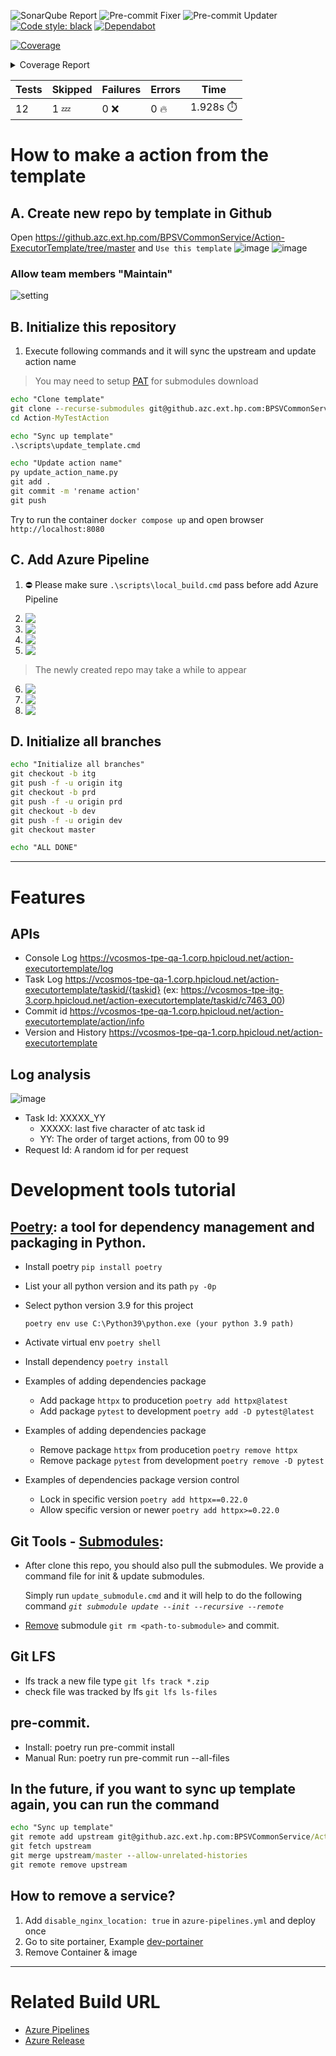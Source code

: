![SonarQube Report](https://github.azc.ext.hp.com/BPSVCommonService/Action-ExecutorTemplate/actions/workflows/master-sonarqube-report-updater.yml/badge.svg?branch=master)
![Pre-commit Fixer](https://github.azc.ext.hp.com/BPSVCommonService/Action-ExecutorTemplate/actions/workflows/daily-pre-commit-fixer.yml/badge.svg?branch=master)
![Pre-commit Updater](https://github.azc.ext.hp.com/BPSVCommonService/Action-ExecutorTemplate/actions/workflows/daily-pre-commit-updater.yml/badge.svg?branch=master)
[![Code style: black](https://img.shields.io/badge/code%20style-black-000000.svg)](https://github.com/psf/black)
[![Dependabot](https://img.shields.io/badge/Dependabot-enabled-brightgreen.svg)](https://github.com/dependabot)

<!-- Pytest Coverage Comment:Begin -->
<a href="https://github.com/BPSVCommonService/Action-ExecutorTemplate/blob/undefined/README.md"><img alt="Coverage" src="https://img.shields.io/badge/Coverage-62%25-yellow.svg" /></a><details><summary>Coverage Report </summary><table><tr><th>File</th><th>Stmts</th><th>Miss</th><th>Cover</th><th>Missing</th></tr><tbody><tr><td colspan="5"><b>src/app</b></td></tr><tr><td>&nbsp; &nbsp;<a href="https://github.com/BPSVCommonService/Action-ExecutorTemplate/blob/undefined/src/app/__init__.py">__init__.py</a></td><td>0</td><td>0</td><td>100%</td><td>&nbsp;</td></tr><tr><td>&nbsp; &nbsp;<a href="https://github.com/BPSVCommonService/Action-ExecutorTemplate/blob/undefined/src/app/config.py">config.py</a></td><td>23</td><td>0</td><td>100%</td><td>&nbsp;</td></tr><tr><td>&nbsp; &nbsp;<a href="https://github.com/BPSVCommonService/Action-ExecutorTemplate/blob/undefined/src/app/main.py">main.py</a></td><td>17</td><td>0</td><td>100%</td><td>&nbsp;</td></tr><tr><td colspan="5"><b>src/app/action</b></td></tr><tr><td>&nbsp; &nbsp;<a href="https://github.com/BPSVCommonService/Action-ExecutorTemplate/blob/undefined/src/app/action/__init__.py">__init__.py</a></td><td>0</td><td>0</td><td>100%</td><td>&nbsp;</td></tr><tr><td>&nbsp; &nbsp;<a href="https://github.com/BPSVCommonService/Action-ExecutorTemplate/blob/undefined/src/app/action/executor.py">executor.py</a></td><td>55</td><td>34</td><td>38%</td><td><a href="https://github.com/BPSVCommonService/Action-ExecutorTemplate/blob/undefined/src/app/action/executor.py#L25-L26">25&ndash;26</a>, <a href="https://github.com/BPSVCommonService/Action-ExecutorTemplate/blob/undefined/src/app/action/executor.py#L28-L35">28&ndash;35</a>, <a href="https://github.com/BPSVCommonService/Action-ExecutorTemplate/blob/undefined/src/app/action/executor.py#L40-L43">40&ndash;43</a>, <a href="https://github.com/BPSVCommonService/Action-ExecutorTemplate/blob/undefined/src/app/action/executor.py#L47-L51">47&ndash;51</a>, <a href="https://github.com/BPSVCommonService/Action-ExecutorTemplate/blob/undefined/src/app/action/executor.py#L55-L56">55&ndash;56</a>, <a href="https://github.com/BPSVCommonService/Action-ExecutorTemplate/blob/undefined/src/app/action/executor.py#L60">60</a>, <a href="https://github.com/BPSVCommonService/Action-ExecutorTemplate/blob/undefined/src/app/action/executor.py#L64-L67">64&ndash;67</a>, <a href="https://github.com/BPSVCommonService/Action-ExecutorTemplate/blob/undefined/src/app/action/executor.py#L70">70</a>, <a href="https://github.com/BPSVCommonService/Action-ExecutorTemplate/blob/undefined/src/app/action/executor.py#L75">75</a>, <a href="https://github.com/BPSVCommonService/Action-ExecutorTemplate/blob/undefined/src/app/action/executor.py#L82-L84">82&ndash;84</a>, <a href="https://github.com/BPSVCommonService/Action-ExecutorTemplate/blob/undefined/src/app/action/executor.py#L87-L88">87&ndash;88</a>, <a href="https://github.com/BPSVCommonService/Action-ExecutorTemplate/blob/undefined/src/app/action/executor.py#L90">90</a></td></tr><tr><td>&nbsp; &nbsp;<a href="https://github.com/BPSVCommonService/Action-ExecutorTemplate/blob/undefined/src/app/action/models.py">models.py</a></td><td>18</td><td>0</td><td>100%</td><td>&nbsp;</td></tr><tr><td>&nbsp; &nbsp;<a href="https://github.com/BPSVCommonService/Action-ExecutorTemplate/blob/undefined/src/app/action/router.py">router.py</a></td><td>40</td><td>18</td><td>55%</td><td><a href="https://github.com/BPSVCommonService/Action-ExecutorTemplate/blob/undefined/src/app/action/router.py#L32">32</a>, <a href="https://github.com/BPSVCommonService/Action-ExecutorTemplate/blob/undefined/src/app/action/router.py#L40-L41">40&ndash;41</a>, <a href="https://github.com/BPSVCommonService/Action-ExecutorTemplate/blob/undefined/src/app/action/router.py#L58">58</a>, <a href="https://github.com/BPSVCommonService/Action-ExecutorTemplate/blob/undefined/src/app/action/router.py#L77">77</a>, <a href="https://github.com/BPSVCommonService/Action-ExecutorTemplate/blob/undefined/src/app/action/router.py#L88">88</a>, <a href="https://github.com/BPSVCommonService/Action-ExecutorTemplate/blob/undefined/src/app/action/router.py#L94-L97">94&ndash;97</a>, <a href="https://github.com/BPSVCommonService/Action-ExecutorTemplate/blob/undefined/src/app/action/router.py#L106-L109">106&ndash;109</a>, <a href="https://github.com/BPSVCommonService/Action-ExecutorTemplate/blob/undefined/src/app/action/router.py#L118-L121">118&ndash;121</a></td></tr><tr><td colspan="5"><b>src/app/debug</b></td></tr><tr><td>&nbsp; &nbsp;<a href="https://github.com/BPSVCommonService/Action-ExecutorTemplate/blob/undefined/src/app/debug/__init__.py">__init__.py</a></td><td>0</td><td>0</td><td>100%</td><td>&nbsp;</td></tr><tr><td>&nbsp; &nbsp;<a href="https://github.com/BPSVCommonService/Action-ExecutorTemplate/blob/undefined/src/app/debug/router.py">router.py</a></td><td>79</td><td>46</td><td>41%</td><td><a href="https://github.com/BPSVCommonService/Action-ExecutorTemplate/blob/undefined/src/app/debug/router.py#L40-L46">40&ndash;46</a>, <a href="https://github.com/BPSVCommonService/Action-ExecutorTemplate/blob/undefined/src/app/debug/router.py#L51-L56">51&ndash;56</a>, <a href="https://github.com/BPSVCommonService/Action-ExecutorTemplate/blob/undefined/src/app/debug/router.py#L58-L60">58&ndash;60</a>, <a href="https://github.com/BPSVCommonService/Action-ExecutorTemplate/blob/undefined/src/app/debug/router.py#L65-L67">65&ndash;67</a>, <a href="https://github.com/BPSVCommonService/Action-ExecutorTemplate/blob/undefined/src/app/debug/router.py#L69-L73">69&ndash;73</a>, <a href="https://github.com/BPSVCommonService/Action-ExecutorTemplate/blob/undefined/src/app/debug/router.py#L81-L82">81&ndash;82</a>, <a href="https://github.com/BPSVCommonService/Action-ExecutorTemplate/blob/undefined/src/app/debug/router.py#L93-L99">93&ndash;99</a>, <a href="https://github.com/BPSVCommonService/Action-ExecutorTemplate/blob/undefined/src/app/debug/router.py#L101-L106">101&ndash;106</a>, <a href="https://github.com/BPSVCommonService/Action-ExecutorTemplate/blob/undefined/src/app/debug/router.py#L108-L111">108&ndash;111</a>, <a href="https://github.com/BPSVCommonService/Action-ExecutorTemplate/blob/undefined/src/app/debug/router.py#L116-L118">116&ndash;118</a></td></tr><tr><td colspan="5"><b>src/app/health</b></td></tr><tr><td>&nbsp; &nbsp;<a href="https://github.com/BPSVCommonService/Action-ExecutorTemplate/blob/undefined/src/app/health/__init__.py">__init__.py</a></td><td>0</td><td>0</td><td>100%</td><td>&nbsp;</td></tr><tr><td>&nbsp; &nbsp;<a href="https://github.com/BPSVCommonService/Action-ExecutorTemplate/blob/undefined/src/app/health/router.py">router.py</a></td><td>26</td><td>0</td><td>100%</td><td>&nbsp;</td></tr><tr><td colspan="5"><b>src/static</b></td></tr><tr><td>&nbsp; &nbsp;<a href="https://github.com/BPSVCommonService/Action-ExecutorTemplate/blob/undefined/src/static/__init__.py">__init__.py</a></td><td>4</td><td>1</td><td>75%</td><td><a href="https://github.com/BPSVCommonService/Action-ExecutorTemplate/blob/undefined/src/static/__init__.py#L7">7</a></td></tr><tr><td><b>TOTAL</b></td><td><b>262</b></td><td><b>99</b></td><td><b>62%</b></td><td>&nbsp;</td></tr></tbody></table></details>

| Tests | Skipped | Failures | Errors | Time |
| ----- | ------- | -------- | -------- | ------------------ |
| 12 | 1 :zzz: | 0 :x: | 0 :fire: | 1.928s :stopwatch: |

<!-- Pytest Coverage Comment:End -->

# How to make a action from the template

## A. Create new repo by template in Github

Open https://github.azc.ext.hp.com/BPSVCommonService/Action-ExecutorTemplate/tree/master and `Use this template`
![image](https://media.github.azc.ext.hp.com/user/14519/files/5de2a1e0-64d9-4d12-9847-9ce5f156c663)
![image](https://media.github.azc.ext.hp.com/user/14519/files/dbfa92a9-41b3-4ca6-aad3-ce414b519dda)


### Allow team members "Maintain"
![setting](https://media.github.azc.ext.hp.com/user/15211/files/bf59ad3f-8861-465c-962c-44ecb851f004)

## B. Initialize this repository


1. Execute following commands and it will sync the upstream and update action name

> You may need to setup [PAT] for submodules download

[pat]: https://docs.github.com/en/authentication/keeping-your-account-and-data-secure/creating-a-personal-access-token

```cmd
echo "Clone template"
git clone --recurse-submodules git@github.azc.ext.hp.com:BPSVCommonService/Action-MyTestAction.git
cd Action-MyTestAction

echo "Sync up template"
.\scripts\update_template.cmd

echo "Update action name"
py update_action_name.py
git add .
git commit -m 'rename action'
git push
```

Try to run the container `docker compose up` and open browser `http://localhost:8080`

## C. Add Azure Pipeline

1. ⛔ Please make sure `.\scripts\local_build.cmd` pass before add Azure Pipeline

<!--
<img src='https://media.github.azc.ext.hp.com/user/15211/files/e83de2b7-a3c3-47c5-a386-86de2d133d2f' align='top'/> -->

2. <img src='https://media.github.azc.ext.hp.com/user/14519/files/1253a1ca-7d6a-48c5-af55-25f550b50dd1' align='top'/>
3. <img src='https://media.github.azc.ext.hp.com/user/14519/files/663b5d63-b7ff-4509-a5bf-3bc385e02659' align='top'/>
4. <img src='https://media.github.azc.ext.hp.com/user/14519/files/3aa4cc49-ec13-45f2-a4a0-03d7a4235bdf' align='top'/>
5. <img src='https://media.github.azc.ext.hp.com/user/14519/files/553e954d-0e8a-4916-a995-be3c2f1e24e2' align='top'/>

> The newly created repo may take a while to appear

6. <img src='https://media.github.azc.ext.hp.com/user/14519/files/e3628d33-cc54-4241-8c54-f141b936452a' align='top'/>
7. <img src='https://media.github.azc.ext.hp.com/user/14519/files/00687dd3-bf3f-4bc3-a1c5-b143fe80cf57' align='top'/>
8. <img src='https://media.github.azc.ext.hp.com/user/14519/files/7d8714de-afcd-46c0-9582-cd0a716e6aec' align='top'/>

<!--
## D. Add Azure Release

9. <img src='https://media.github.azc.ext.hp.com/user/14519/files/6c9483b7-a109-4c1a-a68c-360947538873' align='top'/>

### Dev site Setting

10. <img src='https://media.github.azc.ext.hp.com/user/15211/files/48a499d1-7c47-497d-990a-c9714aafc5ed' align='top'/>
11. <img src='https://media.github.azc.ext.hp.com/user/14519/files/6d81ff33-d773-470b-98fd-33a4624873a1' align='top'/>
12. <img src='https://media.github.azc.ext.hp.com/user/14519/files/0c0162d5-097f-4860-bb68-8e769b964c25' align='top'/>
13. <img src='https://media.github.azc.ext.hp.com/user/14519/files/2b4741e3-e040-4926-af38-1a85ed29c810' align='top'/>
14. <img src='https://media.github.azc.ext.hp.com/user/14519/files/26b1ca7e-1fd7-4c95-9f3e-4a954b3cafc7' align='top'/>
15. <img src='https://media.github.azc.ext.hp.com/user/14519/files/26e3b051-28d1-4467-b9f4-d0a5035be1ef' align='top'/>
16. <img src='https://media.github.azc.ext.hp.com/user/14519/files/e93a8acc-2ad0-41f9-8bbb-0c507ebe95f9' align='top'/>

### Qa/Itg/Prd Site Setting

Please follow the same steps 10 ~ 12 of `Dev site Setting` (branch in step 12 should be selected to master/itg/prd)

**IMPORTANT** 13~16 only for Dev site
-->

## D. Initialize all branches

```cmd
echo "Initialize all branches"
git checkout -b itg
git push -f -u origin itg
git checkout -b prd
git push -f -u origin prd
git checkout -b dev
git push -f -u origin dev
git checkout master

echo "ALL DONE"
```

---

# Features

## APIs

-   Console Log https://vcosmos-tpe-qa-1.corp.hpicloud.net/action-executortemplate/log
-   Task Log https://vcosmos-tpe-qa-1.corp.hpicloud.net/action-executortemplate/taskid/{taskid}
    (ex: https://vcosmos-tpe-itg-3.corp.hpicloud.net/action-executortemplate/taskid/c7463_00)
-   Commit id https://vcosmos-tpe-qa-1.corp.hpicloud.net/action-executortemplate/action/info
-   Version and History https://vcosmos-tpe-qa-1.corp.hpicloud.net/action-executortemplate

## Log analysis

![image](https://media.github.azc.ext.hp.com/user/14519/files/a075bd6c-6708-40fb-a9ff-dfe76ec61aaa)

-   Task Id: XXXXX_YY
    -   XXXXX: last five character of atc task id
    -   YY: The order of target actions, from 00 to 99
-   Request Id: A random id for per request

# Development tools tutorial

## [Poetry]: a tool for dependency management and packaging in Python.

[poetry]: https://python-poetry.org/docs/basic-usage/

-   Install poetry `pip install poetry`
-   List your all python version and its path `py -0p`
-   Select python version 3.9 for this project

    `poetry env use C:\Python39\python.exe (your python 3.9 path)`

-   Activate virtual env `poetry shell`
-   Install dependency `poetry install`
-   Examples of adding dependencies package
    -   Add package `httpx` to producetion `poetry add httpx@latest`
    -   Add package `pytest` to development `poetry add -D pytest@latest`
-   Examples of adding dependencies package
    -   Remove package `httpx` from producetion `poetry remove httpx`
    -   Remove package `pytest` from development `poetry remove -D pytest`
-   Examples of dependencies package version control
    -   Lock in specific version `poetry add httpx==0.22.0`
    -   Allow specific version or newer `poetry add httpx>=0.22.0`

## Git Tools - [Submodules]:

[submodules]: https://git-scm.com/book/en/v2/Git-Tools-Submodules

-   After clone this repo, you should also pull the submodules. We provide a command file for init & update submodules.

    Simply run `update_submodule.cmd` and it will help to do the following command _`git submodule update --init --recursive --remote`_

-   [Remove] submodule `git rm <path-to-submodule>` and commit.

[remove]: https://gist.github.com/myusuf3/7f645819ded92bda6677

## Git LFS

-   lfs track a new file type `git lfs track *.zip`
-   check file was tracked by lfs `git lfs ls-files`

## pre-commit.

-   Install: poetry run pre-commit install
-   Manual Run: poetry run pre-commit run --all-files

## In the future, if you want to sync up template again, you can run the command

```cmd
echo "Sync up template"
git remote add upstream git@github.azc.ext.hp.com:BPSVCommonService/Action-ExecutorTemplate.git
git fetch upstream
git merge upstream/master --allow-unrelated-histories
git remote remove upstream
```

## How to remove a service?

1.  Add `disable_nginx_location: true` in `azure-pipelines.yml` and deploy once
2.  Go to site portainer, Example [dev-portainer]
3.  Remove Container & image

[dev-portainer]: https://vcosmos-tpe-itg-3.corp.hpicloud.net/portainer/#!/home

---

# Related Build URL

-   [Azure Pipelines](https://dev.azure.com/hp-csrd-validation/vCosmos/_build)
-   [Azure Release](https://dev.azure.com/hp-csrd-validation/vCosmos/_release?_a=releases&view=all&path=%5C)
